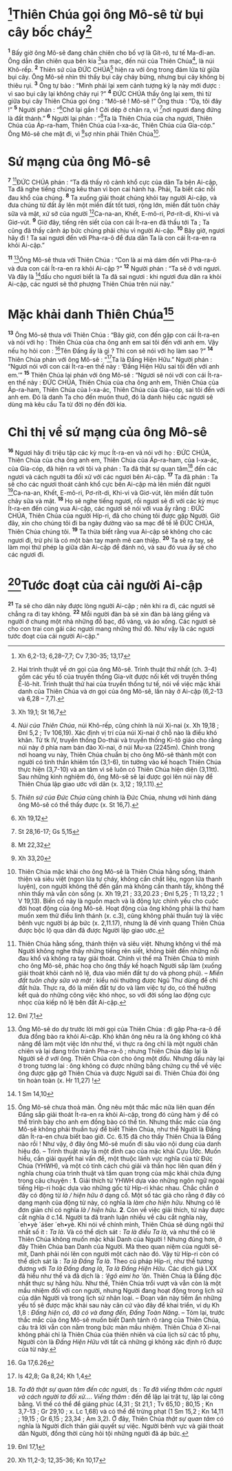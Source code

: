# [^1*]Thiên Chúa gọi ông Mô-sê từ bụi cây bốc cháy[^1]
<sup><b>1</b></sup> Bấy giờ ông Mô-sê đang chăn chiên cho bố vợ là Gít-rô, tư tế Ma-đi-an. Ông dẫn đàn chiên qua bên kia [^2*]sa mạc, đến núi của Thiên Chúa[^2], là núi Khô-rếp. <sup><b>2</b></sup> Thiên sứ của ĐỨC CHÚA[^3] hiện ra với ông trong đám lửa từ giữa bụi cây. Ông Mô-sê nhìn thì thấy bụi cây cháy bừng, nhưng bụi cây không bị thiêu rụi. <sup><b>3</b></sup> Ông tự bảo : “Mình phải lại xem cảnh tượng kỳ lạ này mới được : vì sao bụi cây lại không cháy rụi ?” <sup><b>4</b></sup> ĐỨC CHÚA thấy ông lại xem, thì từ giữa bụi cây Thiên Chúa gọi ông : “Mô-sê ! Mô-sê !” Ông thưa : “Dạ, tôi đây !” <sup><b>5</b></sup> Người phán : “[^3*]Chớ lại gần ! Cởi dép ở chân ra, vì [^4*]nơi ngươi đang đứng là đất thánh.” <sup><b>6</b></sup> Người lại phán : “[^5*]Ta là Thiên Chúa của cha ngươi, Thiên Chúa của Áp-ra-ham, Thiên Chúa của I-xa-ác, Thiên Chúa của Gia-cóp.” Ông Mô-sê che mặt đi, vì [^6*]sợ nhìn phải Thiên Chúa[^4].

# Sứ mạng của ông Mô-sê
<sup><b>7</b></sup> [^5]ĐỨC CHÚA phán : “Ta đã thấy rõ cảnh khổ cực của dân Ta bên Ai-cập, Ta đã nghe tiếng chúng kêu than vì bọn cai hành hạ. Phải, Ta biết các nỗi đau khổ của chúng. <sup><b>8</b></sup> Ta xuống giải thoát chúng khỏi tay người Ai-cập, và đưa chúng từ đất ấy lên một miền đất tốt tươi, rộng lớn, miền đất tuôn chảy sữa và mật, xứ sở của người [^7*]Ca-na-an, Khết, E-mô-ri, Pơ-rít-di, Khi-vi và Giơ-vút. <sup><b>9</b></sup> Giờ đây, tiếng rên siết của con cái Ít-ra-en đã thấu tới Ta ; Ta cũng đã thấy cảnh áp bức chúng phải chịu vì người Ai-cập. <sup><b>10</b></sup> Bây giờ, ngươi hãy đi ! Ta sai ngươi đến với Pha-ra-ô để đưa dân Ta là con cái Ít-ra-en ra khỏi Ai-cập.”

<sup><b>11</b></sup> [^6]Ông Mô-sê thưa với Thiên Chúa : “Con là ai mà dám đến với Pha-ra-ô và đưa con cái Ít-ra-en ra khỏi Ai-cập ?” <sup><b>12</b></sup> Người phán : “Ta sẽ ở với ngươi. Và đây là [^8*]dấu cho ngươi biết là Ta đã sai ngươi : khi ngươi đưa dân ra khỏi Ai-cập, các ngươi sẽ thờ phượng Thiên Chúa trên núi này.”

# Mặc khải danh Thiên Chúa[^7]
<sup><b>13</b></sup> Ông Mô-sê thưa với Thiên Chúa : “Bây giờ, con đến gặp con cái Ít-ra-en và nói với họ : Thiên Chúa của cha ông anh em sai tôi đến với anh em. Vậy nếu họ hỏi con : [^9*]Tên Đấng ấy là gì ? Thì con sẽ nói với họ làm sao ?” <sup><b>14</b></sup> Thiên Chúa phán với ông Mô-sê : “[^10*]Ta là Đấng Hiện Hữu.” Người phán : “Ngươi nói với con cái Ít-ra-en thế này : ‘Đấng Hiện Hữu sai tôi đến với anh em.’” <sup><b>15</b></sup> Thiên Chúa lại phán với ông Mô-sê : “Ngươi sẽ nói với con cái Ít-ra-en thế này : ĐỨC CHÚA, Thiên Chúa của cha ông anh em, Thiên Chúa của Áp-ra-ham, Thiên Chúa của I-xa-ác, Thiên Chúa của Gia-cóp, sai tôi đến với anh em. Đó là danh Ta cho đến muôn thuở, đó là danh hiệu các ngươi sẽ dùng mà kêu cầu Ta từ đời nọ đến đời kia.

# Chỉ thị về sứ mạng của ông Mô-sê
<sup><b>16</b></sup> Ngươi hãy đi triệu tập các kỳ mục Ít-ra-en và nói với họ : ĐỨC CHÚA, Thiên Chúa của cha ông anh em, Thiên Chúa của Áp-ra-ham, của I-xa-ác, của Gia-cóp, đã hiện ra với tôi và phán : Ta đã thật sự quan tâm[^8] đến các ngươi và cách người ta đối xử với các ngươi bên Ai-cập. <sup><b>17</b></sup> Ta đã phán : Ta sẽ cho các ngươi thoát cảnh khổ cực bên Ai-cập mà lên miền đất người [^11*]Ca-na-an, Khết, E-mô-ri, Pơ-rít-di, Khi-vi và Giơ-vút, lên miền đất tuôn chảy sữa và mật. <sup><b>18</b></sup> Họ sẽ nghe tiếng ngươi, rồi ngươi sẽ đi với các kỳ mục Ít-ra-en đến cùng vua Ai-cập, các ngươi sẽ nói với vua ấy rằng : ĐỨC CHÚA, Thiên Chúa của người Híp-ri, đã cho chúng tôi được gặp Người. Giờ đây, xin cho chúng tôi đi ba ngày đường vào sa mạc để tế lễ ĐỨC CHÚA, Thiên Chúa chúng tôi. <sup><b>19</b></sup> Ta thừa biết rằng vua Ai-cập sẽ không cho các ngươi đi, trừ phi là có một bàn tay mạnh mẽ can thiệp. <sup><b>20</b></sup> Ta sẽ ra tay, sẽ làm mọi thứ phép lạ giữa dân Ai-cập để đánh nó, và sau đó vua ấy sẽ cho các ngươi đi.

# [^12*]Tước đoạt của cải người Ai-cập
<sup><b>21</b></sup> Ta sẽ cho dân này được lòng người Ai-cập ; nên khi ra đi, các ngươi sẽ chẳng ra đi tay không. <sup><b>22</b></sup> Mỗi người đàn bà sẽ xin đàn bà láng giềng và người ở chung một nhà những đồ bạc, đồ vàng, và áo xống. Các ngươi sẽ cho con trai con gái các ngươi mang những thứ đó. Như vậy là các ngươi tước đoạt của cải người Ai-cập.”

[^1]: Hai trình thuật về ơn gọi của ông Mô-sê. Trình thuật thứ nhất (ch. 3-4) gồm các yếu tố của truyền thống Gia-vít được nối kết với truyền thống Ê-lô-hít. Trình thuật thứ hai của truyền thống tư tế, nói về việc mặc khải danh của Thiên Chúa và ơn gọi của ông Mô-sê, lần này ở Ai-cập (6,2-13 và 6,28 – 7,7).
[^2]: <i>Núi của Thiên Chúa</i>, núi Khô-rếp, cũng chính là núi Xi-nai (x. Xh 19,18 ; Đnl 5,2 ; Tv 106,19). Xác định vị trí của núi Xi-nai ở chỗ nào là điều khó khăn. Từ tk IV, truyền thống Do-thái và truyền thống Ki-tô giáo cho rằng núi này ở phía nam bán đảo Xi-nai, ở núi Mu-xa (2245m). Chính trong nơi hoang vu này, Thiên Chúa chuẩn bị cho ông Mô-sê thành một con người có tinh thần khiêm tốn (3,1-6), tin tưởng vào kế hoạch Thiên Chúa thực hiện (3,7-10) và an tâm vì sẽ luôn có Thiên Chúa hiện diện (3,11tt). Sau những kinh nghiệm đó, ông Mô-sê sẽ lại được gọi lên núi này để Thiên Chúa lập giao ước với dân (x. 3,12 ; 19,1.11).
[^3]: <i>Thiên sứ của Đức Chúa</i> cũng chính là Đức Chúa, nhưng với hình dáng ông Mô-sê có thể thấy được (x. St 16,7).
[^4]: Thiên Chúa mặc khải cho ông Mô-sê là Thiên Chúa hằng sống, thánh thiện và siêu việt (ngọn lửa tự cháy, không cần chất liệu, ngọn lửa thanh luyện), con người không thể đến gần mà không cần thanh tẩy, không thể nhìn thấy mà vẫn còn sống (x. Xh 19,21 ; 33,20.23 ; Đnl 5,25 ; Tl 13,22 ; 1 V 19,13). Biến cố này là nguồn mạch và là động lực chính yếu cho cuộc đời hoạt động của ông Mô-sê. Hoạt động của ông không phải là thứ ham muốn xem thử điều linh thánh (x. c.3), cũng không phải thuần tuý là việc bênh vực người bị áp bức (x. 2,11.17), nhưng là để vinh quang Thiên Chúa được bộc lộ qua dân đã được Người lập giao ước.
[^5]: Thiên Chúa hằng sống, thánh thiện và siêu việt. Nhưng không vì thế mà Người không nghe thấy những tiếng rên siết, không biết đến những nỗi đau khổ và không ra tay giải thoát. Chính vì thế mà Thiên Chúa tỏ mình cho ông Mô-sê, phác hoạ cho ông thấy kế hoạch Người sắp làm (xuống giải thoát khỏi cảnh nô lệ, đưa vào miền đất tự do và phong phú). – <i>Miền đất tuôn chảy sữa và mật</i> : kiểu nói thường được Ngũ Thư dùng để chỉ đất hứa. Thực ra, đó là miền đất tự do và làm việc tự do, có thể hưởng kết quả do những công việc khó nhọc, so với đời sống lao động cực nhọc của kiếp nô lệ bên đất Ai-cập.
[^6]: Ông Mô-sê do dự trước lời mời gọi của Thiên Chúa : đi gặp Pha-ra-ô để đưa đồng bào ra khỏi Ai-cập. Khó khăn ông nêu ra là ông không có khả năng để làm một việc lớn như thế, vì thực ra ông chỉ là một người chăn chiên và lại đang trốn tránh Pha-ra-ô ; nhưng Thiên Chúa đáp lại là Người sẽ <i>ở với</i> ông. Thiên Chúa còn cho ông một <i>dấu</i>. Nhưng dấu này lại ở trong tương lai : ông không có được những bằng chứng cụ thể về việc ông được gặp gỡ Thiên Chúa và được Người sai đi. Thiên Chúa đòi ông tin hoàn toàn (x. Hr 11,27) !
[^7]: Ông Mô-sê chưa thoả mãn. Ông nêu một thắc mắc nữa liên quan đến Đấng sắp giải thoát Ít-ra-en ra khỏi Ai-cập, trong đó cũng hàm ý để có thể trình bày cho anh em đồng bào có thể tin. Nhưng thắc mắc của ông Mô-sê không phải thuần tuý để biết Thiên Chúa, như thể Người là Đấng dân Ít-ra-en chưa biết bao giờ. Cc. 6.15 đã cho thấy Thiên Chúa là Đấng nào rồi ! Như vậy, ở đây ông Mô-sê muốn đi sâu vào nội dung của danh hiệu đó. – Trình thuật này là một đỉnh cao của mặc khải Cựu Ước. Muốn hiểu, cần giải quyết hai vấn đề, một thuộc lãnh vực nghĩa của từ Đức Chúa (YHWH), và một có tính cách chú giải và thần học liên quan đến ý nghĩa chung của trình thuật và tầm quan trọng của mặc khải chứa đựng trong câu chuyện : <b>1</b>. Giải thích từ YHWH dựa vào những ngôn ngữ ngoài tiếng Híp-ri hoặc dựa vào những gốc từ Híp-ri khác nhau. Chắc chắn ở đây có động từ <i>là / hiện hữu</i> ở dạng cổ. Một số tác giả cho rằng ở đây có dạng mạnh của động từ này, có nghĩa là <i>làm cho hiện hữu</i>. Nhưng có lẽ đơn giản chỉ có nghĩa <i>là / hiện hữu</i>. <b>2</b>. Còn về việc giải thích, từ này được cắt nghĩa ở c.14. Người ta đã tranh luận nhiều về câu cắt nghĩa này, <span class="hebrew-translit">´eh•yè ´ášer ´eh•yè</span>. Khi nói về chính mình, Thiên Chúa sẽ dùng ngôi thứ nhất số ít : <i>Ta là</i>. Và có thể dịch sát : <i>Ta là điều Ta là</i>, và như thế có lẽ Thiên Chúa không muốn mặc khải Danh của Người ! Nhưng đúng hơn, ở đây Thiên Chúa ban Danh của Người. Mà theo quan niệm của người sê-mít, Danh phải nói lên con người một cách nào đó. Vậy từ Híp-ri còn có thể dịch sát là : <i>Ta là Đấng Ta là</i>. Theo cú pháp Híp-ri, như thế tương đương với <i>Ta là Đấng đang là</i>, <i>Ta là Đấng Hiện Hữu</i>. Các dịch giả LXX đã hiểu như thế và đã dịch là : <i>’êgô eimi ho ’ôn</i>. Thiên Chúa là Đấng độc nhất thực sự hằng hữu. Như thế, Thiên Chúa trổi vượt và vẫn còn là một mầu nhiệm đối với con người, nhưng Người đang hoạt động trong lịch sử của dân Người và trong lịch sử nhân loại. – Đoạn văn này tiềm ẩn những yếu tố sẽ được mặc khải sau này căn cứ vào đây để khai triển, ví dụ Kh 1,8 : <i>Đấng hiện có, đã có và đang đến, Đấng Toàn Năng</i>. – Tóm lại, trước thắc mắc của ông Mô-sê muốn biết Danh tánh rõ ràng của Thiên Chúa, câu trả lời vẫn còn nằm trong bức màn mầu nhiệm. Thiên Chúa ở Xi-nai không phải chỉ là Thiên Chúa của thiên nhiên và của lịch sử các tổ phụ, Người còn là <i>Đấng Hiện Hữu</i> với tất cả những gì không xác định rõ được của từ này.
[^8]: <i>Ta đã thật sự quan tâm đến các ngươi</i>, ds : <i>Ta đã viếng thăm các ngươi và cách người ta đối xử...</i>. <i>Viếng thăm</i> : đến để lập lại trật tự, lập lại công bằng. Vì thế có thể để giáng phúc (4,31 ; St 21,1 ; Tv 65,10 ; 80,15 ; Kn 3,7-13 ; Gr 29,10 ; x. Lc 1,68) và có thể để trừng phạt (1 Sm 15,2 ; Kn 14,11 ; 19,15 ; Gr 6,15 ; 23,34 ; Am 3,2). Ở đây, Thiên Chúa <i>thật sự quan tâm</i> có nghĩa là Người đích thân giải quyết sự việc. Người bênh vực và giải thoát dân Người, đồng thời cũng hỏi tội những người đã áp bức.
[^1*]: Xh 6,2-13; 6,28–7,7; Cv 7,30-35; 13,17
[^2*]: Xh 19,1; St 16,7
[^3*]: Xh 19,12
[^4*]: St 28,16-17; Gs 5,15
[^5*]: Mt 22,32
[^6*]: Xh 33,20
[^7*]: Đnl 7,1
[^8*]: 1 Sm 14,10
[^9*]: Ga 17,6.26
[^10*]: Is 42,8; Ga 8,24; Kh 1,4
[^11*]: Đnl 17,1
[^12*]: Xh 11,2-3; 12,35-36; Kn 10,17
